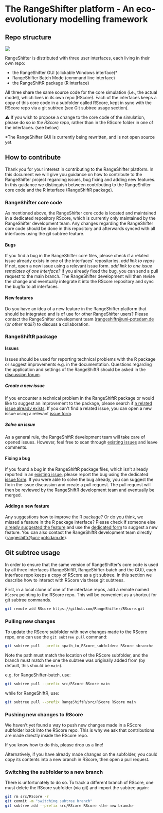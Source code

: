 # The RangeShifter platform - An eco-evolutionary modelling framework

## Repo structure

![](C:\Users\s02tp3\github\RangeShiftR-package-dev\RangeShiftR\man\figures\RS_repos.png)

RangeShifter is distributed with three user interfaces, each living in their own repo:

- the RangeShifter GUI (clickable Windows interface)*
- RangeShifter Batch Mode (command line interface)
- the RangeShiftR package (R interface)

All three share the same source code for the core simulation (i.e., the actual model), which lives in its own repo (RScore). Each of the interfaces keeps a copy of this core code in a subfolder called RScore, kept in sync with the RScore repo via a git subtree (see Git subtree usage section). 

⚠️ If you wish to propose a change to the core code of the simulation, please do so *in the RScore repo*, rather than in the RScore folder in one of the interfaces. (see below)

*The RangeShifter GUI is currently being rewritten, and is not open source yet.

## How to contribute

Thank you for your interest in contributing to the RangeShifter platform. 
In this document we will give you guidance on how to contribute to the RangeShifter project regarding issues, bug fixing and adding new features. In this guidance we distinguish between contributing to the RangeShifter core code and the R interface (RangeShiftR package).

### RangeShifter core code

As mentioned above, the RangeShifter core code is located and maintained in a dedicated repository RScore, which is currently only maintained by the RangeShifter development team. Any changes regarding the RangeShifter core code should be done in this repository and afterwards synced with all interfaces using the git subtree feature. 

#### Bugs

If you find a bug in the RangeShifter core files, please check if a related issue already exists in one of the interfaces' repositories. *add link to repos* If not, open a new issue using a relevant issue form. *add link to one issue templates of one interface?* 
If you already fixed the bug, you can send a pull request to the main branch. The RangeShifter development will then revise the change and eventually integrate it into the RScore repository and sync the bugfix to all interfaces.

#### New features

Do you have an idea of a new feature in the RangeShifter platform that should be integrated and is of use for other RangeShifter users? Please contact the RangeShifter development team (rangeshiftr@uni-potsdam.de (*or other mail?*) to discuss a collaboration.

### RangeShiftR package

#### Issues

Issues should be used for reporting technical problems with the R package or suggest improvements e.g. in the documentation. Questions regarding the application and settings of the RangeShiftR should be asked in the [discussion forum](https://github.com/RangeShifter/RangeshiftR-tutorials/discussions).

##### Create a new issue

If you encounter a technical problem in the RangeShiftR package or would like to suggest an improvement to the package, please search if [a related issue already exists](https://github.com/RangeShifter/RangeShiftR-package-dev/issues). If you can't find a related issue, you can open a new issue using a relevant [issue form](https://github.com/RangeShifter/RangeShiftR-package-dev/issues/new/choose).

##### Solve an issue

As a general rule, the RangeShiftR development team will take care of opened issues. However, feel free to scan through [existing issues](https://github.com/RangeShifter/RangeShiftR-package-dev/issues) and leave comments. 

#### Fixing a bug

If you found a bug in the RangeShiftR package files, which isn't already reported in an [existing issue](https://github.com/RangeShifter/RangeShiftR-package-dev/issues), please report the bug using the dedicated [issue form](https://github.com/RangeShifter/RangeShiftR-package-dev/issues/new/choose). If you were able to solve the bug already, you can suggest the fix in the issue discussion and create a pull request. The pull request will then be reviewed by the RangeShiftR development team and eventually be merged.

#### Adding a new feature

Any suggestions how to improve the R package? Or do you think, we missed a feature in the R package interface? Please check if someone else [already suggested the feature](https://github.com/RangeShifter/RangeShiftR-package-dev/issues) and use the [dedicated form](https://github.com/RangeShifter/RangeShiftR-package-dev/issues/new/choose) to suggest a new feature. You can also contact the RangeShiftR development team directly (rangeshiftr@uni-potsdam.de).



## Git subtree usage

In order to ensure that the same version of RangeShifter's core code is used by all three interfaces (RangeShiftR, RangeShifter-batch and the GUI), each interface repo keeps a copy of RScore as a git subtree. In this section we describe how to interact with RScore via these git subtrees.

First, in a local clone of one of the interface repos, add a remote named `RScore` pointing to the RScore repo. This will be convenient as a shortcut for git subtree commands.

```bash
git remote add RScore https://github.com/RangeShifter/RScore.git
```

### Pulling new changes

To update the RScore subfolder with new changes made to the RScore repo, one can use the `git subtree pull` command:

```bash
git subtree pull --prefix <path_to_RScore_subfolder> RScore <branch>
```

Note the path must match the location of the RScore subfolder, and the branch must match the one the subtree was originally added from (by default, this should be `main`).

e.g. for RangeShifter-batch, use:

```bash
git subtree pull --prefix src/RScore RScore main
```

while for RangeShiftR, use:

```bash
git subtree pull --prefix RangeShiftR/src/RScore RScore main
```

### Pushing new changes to RScore

We haven't yet found a way to push new changes made in a RScore subfolder back into the RScore repo. This is why we ask that contributions are made directly inside the RScore repo.

If you know how to do this, please drop us a line!

Alternatively, if you have already made changes on the subfolder, you could copy its contents into a new branch in RScore, then open a pull request.

### Switching the subfolder to a new branch

There is unfortunately to do so. To track a different branch of RScore, one must delete the RScore subfolder (via git) and import the subtree again:

```bash
git rm src/RScore -r
git commit -m "switching subtree branch"
git subtree add --prefix src/RScore RScore <the new branch>
```



